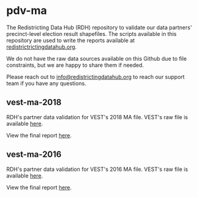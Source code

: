 # pdv-ma

The Redistricting Data Hub (RDH) repository to validate our data partners' precinct-level election result shapefiles. The scripts available in this repository are used to write the reports available at [redistrictrictingdatahub.org]([https://redistrictingdatahub.org/](https://redistrictingdatahub.org/)). 

We do not have the raw data sources available on this Github due to file constraints, but we are happy to share them if needed. 

Please reach out to info@redistrictingdatahub.org to reach our support team if you have any questions. 

## vest-ma-2018

RDH's partner data validation for VEST's 2018 MA file. VEST's raw file is available [here](https://dataverse.harvard.edu/file.xhtml?persistentId=doi:10.7910/DVN/UBKYRU/9BRA1J&version=44.0).

View the final report [here](https://redistrictingdatahub.org/dataset/vest-2018-massachusetts-precinct-and-election-results/).

## vest-ma-2016

RDH's partner data validation for VEST's 2016 MA file. VEST's raw file is available [here](https://dataverse.harvard.edu/file.xhtml?persistentId=doi:10.7910/DVN/NH5S2I/1DT4KX&version=66.0).

View the final report [here](https://redistrictingdatahub.org/dataset/vest-2016-massachusetts-precinct-and-election-results/).

